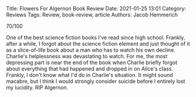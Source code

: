 Title: Flowers For Algernon Book Review
Date: 2021-01-25 13:01
Category: Reviews
Tags: Review, book-review, article
Authors: Jacob Hemmerich

70/100 

One of the best science fiction books I've read since high school. Frankly, after a while, I forgot about the science fiction element and just thought of it as a slice-of-life book about a man who has to watch his own decline. Charlie's helplessness was devastating to watch. For me, the most depressing part is near the end of the book when Charlie briefly forgot about everything that had happened and dropped in on Alice's class. Frankly, I don't know what I'd do in Charlie's situation. It might sound macabre, but I think I would strongly consider suicide before I entirely lost my lucidity. RIP Algernon.
